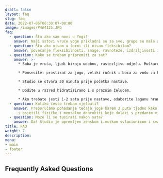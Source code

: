 ```yaml
---
draft: false
layout: faq
slug: faq
date: 2022-07-06T00:30:07-08:00
image: /images/P4A4125.JPG
faq:
  - question: Što ako sam novi u Yogi?
    answer: Naši satovi vruće yoge prikladni su za sve, grupe su male a detaljne i jasne upute naših instruktora pruzaju sigurnost i podršku.
  - question: Što ako nisam u formi ili nisam fleksibilan?
    answer: povecanje fleksibilnosti, snage, ravnoteze, izdrzljivosti i koordinacije dio je onoga sto se dedava redovnom vjezbom. Vazno je zapoceti i dopustiti procesu da se odvija!
  - question: Kako se trebam pripremiti za sat?
    answer: >-
      * Soba je vruća, ljudi biraju udobnu, rastezljivu odjeću. Muškarci nose kratke hlače s podstavom, žene kratke hlače ili tajice s grudnjacima ili tenkovskim majicama.

      * Ponsesite: prostirač za jogu, veliki ručnik i boca za vodu za klasu..

      * Studio se otvara 30 minuta prije početka nastave.

      * Dođite u razred hidratizirano i s praznim želucem.

      * Ako trebate jesti 1-2 sata prije nastave, odaberite laganu hranu.'
  - question: Koliko često trebam vježbati?
    answer: Preporučamo pohađanje tečaja joge barem 3 puta tjedno kako biste vidjeli
      i osjetili fizičke i mentalne dobrobiti koje dolazi s predanim vježbanjem!
  - question: Moze li se tusirati nakon sata?
    answer: Da! Studio je opremljen zenskom i.muskom svlacionicom i svaka ima svoje tuseve te gratis sapune za tusiranje i higijenske potrepstine.
title: FAQ
weight: 7
description: 
menu:
- main
- footer
---
```


## Frequently Asked Questions